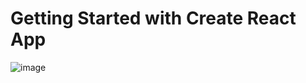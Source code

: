 # Getting Started with Create React App

![image](https://user-images.githubusercontent.com/100795029/182601106-672cb55e-73af-4c2f-b5aa-607afe762ec3.png)
